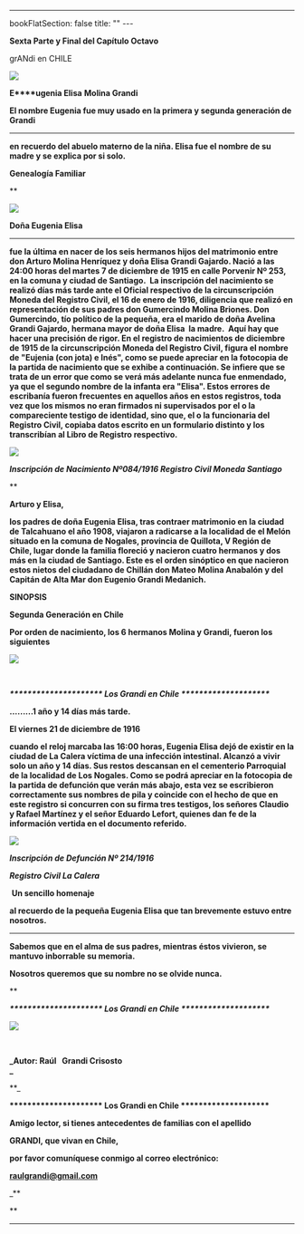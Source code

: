 ---
bookFlatSection: false
title: ""
--- 

**Sexta Parte y Final del Capítulo Octavo**

grANdi en CHILE

[**![](https://sites.google.com/site/eugeniaelisamolinagrandi/_/rsrc/1287182102265/home/CAPITULO%20VIII.jpg)**](https://sites.google.com/site/eugeniaelisamolinagrandi/home/CAPITULO%20VIII.jpg?attredirects=0)

**E****ugenia Elisa** **Molina Grandi**

******El nombre Eugenia fue muy usado en la primera y segunda generación de Grandi****** 

****

**en recuerdo del abuelo materno de la niña. Elisa fue el nombre de su madre y se explica por si solo.**  

**Genealogía Familiar**  

**

[![](https://sites.google.com/site/eugeniaelisamolinagrandi/_/rsrc/1287182110435/home/Genealogia%20Eugenia%20Elisa.jpg)](https://sites.google.com/site/eugeniaelisamolinagrandi/home/Genealogia%20Eugenia%20Elisa.jpg?attredirects=0)

**Doña Eugenia Elisa**

****

****fue la última en nacer de los seis hermanos hijos del matrimonio entre don Arturo Molina Henríquez y doña Elisa Grandi Gajardo. Nació a las 24:00 horas del martes 7 de diciembre de 1915 en calle Porvenir Nº 253, en la comuna y ciudad de Santiago.  La inscripción del nacimiento se realizó días más tarde ante el Oficial respectivo de la circunscripción Moneda del Registro Civil, el 16 de enero de 1916, diligencia que realizó en representación de sus padres don Gumercindo Molina Briones. Don Gumercindo, tío político de la pequeña, era el marido de doña Avelina Grandi Gajardo, hermana mayor de doña Elisa  la madre.  Aquí hay que hacer una precisión de rigor. En el registro de nacimientos de diciembre de 1915 de la circunscripción Moneda del Registro Civil, figura el nombre de "Eujenia (con jota) e Inés", como se puede apreciar en la fotocopia de la partida de nacimiento que se exhibe a continuación. Se infiere que se trata de un error que como se verá más adelante nunca fue enmendado, ya que el segundo nombre de la infanta era "Elisa". Estos errores de escribanía fueron frecuentes en aquellos años en estos registros, toda vez que los mismos no eran firmados ni supervisados por el o la compareciente testigo de identidad, sino que, el o la funcionaria del Registro Civil, copiaba datos escrito en un formulario distinto y los transcribían al Libro de Registro respectivo.****  

[![](https://sites.google.com/site/eugeniaelisamolinagrandi/_/rsrc/1287964397569/home/EUGENIA%20ELISA%20MOLINA%20GRANDI.JPG)](https://sites.google.com/site/eugeniaelisamolinagrandi/home/EUGENIA%20ELISA%20MOLINA%20GRANDI.JPG?attredirects=0)

_**Inscripción de Nacimiento Nº084/1916 Registro Civil Moneda Santiago**_

**

**Arturo y Elisa,**

**los padres de doña Eugenia Elisa, tras contraer matrimonio en la ciudad de Talcahuano el año 1908, viajaron a radicarse a la localidad de el Melón situado en la comuna de Nogales, provincia de Quillota, V Región de Chile, lugar donde la familia floreció y nacieron cuatro hermanos y dos más en la ciudad de Santiago. Este es el orden sinóptico en que nacieron estos nietos del ciudadano de Chillán don Mateo Molina Anabalón y del Capitán de Alta Mar don Eugenio Grandi Medanich.**

**SINOPSIS**

****Segunda Generación en Chile****

**Por orden de nacimiento, los 6 hermanos Molina y Grandi, fueron los siguientes**

[![](https://sites.google.com/site/eugeniaelisamolinagrandi/_/rsrc/1303546726491/home/HermanosMolinaGrandi%28E%29.JPG)](https://sites.google.com/site/eugeniaelisamolinagrandi/home/HermanosMolinaGrandi%28E%29.JPG?attredirects=0)

  

_**\*\*\*\*\*\*\*\*\*\*\*\*\*\*\*\*\*\*\*\*\* Los Grandi en Chile \*\*\*\*\*\*\*\*\*\*\*\*\*\*\*\*\*\*\*\***_ 

**.........1 año y 14 días más tarde.**

**El viernes 21 de diciembre de 1916**

****cuando el reloj marcaba las 16:00 horas, Eugenia Elisa dejó de existir en la ciudad de La Calera víctima de una infección intestinal. Alcanzó a vivir solo un año y 14 días. Sus restos descansan en el cementerio Parroquial de la localidad de Los Nogales. Como se podrá apreciar en la fotocopia de la partida de defunción que verán más abajo, esta vez se escribieron correctamente sus nombres de pila y coincide con el hecho de que en este registro si concurren con su firma tres testigos, los señores Claudio y Rafael Martínez y el señor Eduardo Lefort, quienes dan fe de la información vertida en el documento referido.****

[![](https://sites.google.com/site/eugeniaelisamolinagrandi/_/rsrc/1287964405850/home/EUGENIA%20MOLINA%20GRANDI%20%28Defuncion%29.JPG)](https://sites.google.com/site/eugeniaelisamolinagrandi/home/EUGENIA%20MOLINA%20GRANDI%20%28Defuncion%29.JPG?attredirects=0)

_**Inscripción de Defunción Nº 214/1916**_

_**Registro Civil La Calera**_ 

 **Un sencillo homenaje**

******al recuerdo de la pequeña Eugenia Elisa que tan brevemente estuvo entre nosotros.******

****

**Sabemos que en el alma de sus padres, mientras éstos vivieron, se mantuvo inborrable su memoria.**

**Nosotros queremos que su nombre no se olvide nunca.**

**

_**\*\*\*\*\*\*\*\*\*\*\*\*\*\*\*\*\*\*\*\*\* Los Grandi en Chile \*\*\*\*\*\*\*\*\*\*\*\*\*\*\*\*\*\*\*\***_

[![](https://sites.google.com/site/eugeniaelisamolinagrandi/_/rsrc/1303546722813/home/002-P-AUTOR.jpg)](https://sites.google.com/site/eugeniaelisamolinagrandi/home/002-P-AUTOR.jpg?attredirects=0)

 

**_Autor: Raúl   Grandi Crisosto  
_**

**_

**\*\*\*\*\*\*\*\*\*\*\*\*\*\*\*\*\*\*\*\*\* Los Grandi en Chile \*\*\*\*\*\*\*\*\*\*\*\*\*\*\*\*\*\*\*\***

**Amigo lector, si tienes antecedentes de familias con el apellido** 

 **GRANDI, que vivan en Chile,** 

**por favor comuníquese conmigo al correo electrónico:** 

 **[raulgrandi@gmail.com](mailto:raulgrandi@gmail.com)**





_**



**

****